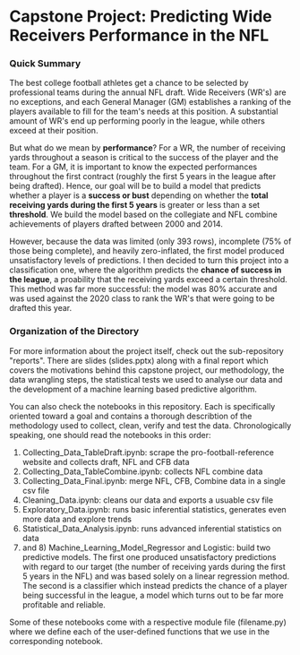 # Capstone Project: Predicting Wide Receivers Performance in the NFL

### Quick Summary

The best college football athletes get a chance to be selected by professional teams during the annual NFL draft. Wide Receivers (WR's) are no exceptions, and each General Manager (GM) establishes a ranking of the players available to fill for the team's needs at this position. A substantial amount of WR's end up performing poorly in the league, while others exceed at their position.

But what do we mean by **performance**? For a WR, the number of receiving yards throughout a season is critical to the success of the player and the team. For a GM, it is important to know the expected performances throughout the first contract (roughly the first 5 years in the league after being drafted). Hence, our goal will be to build a model that predicts whether a player is a **success or bust** depending on whether the **total receiving yards during the first 5 years** is greater or less than a set **threshold**. We build the model based on the collegiate and NFL combine achievements of players drafted between 2000 and 2014.

However, because the data was limited (only 393 rows), incomplete (75% of those being complete), and heavily zero-inflated, the first model produced unsatisfactory levels of predictions. I then decided to turn this project into a classification one, where the algorithm predicts the **chance of success in the league**, a proability that the receiving yards exceed a certain threshold. This method was far more successful: the model was 80% accurate and was used against the 2020 class to rank the WR's that were going to be drafted this year.

### Organization of the Directory

For more information about the project itself, check out the sub-repository "reports". There are slides (slides.pptx) along with a final report which covers the motivations behind this capstone project, our methodology, the data wrangling steps, the statistical tests we used to analyse our data and the development of a machine learning based predictive algorithm.

You can also check the notebooks in this repository. Each is specifically oriented toward a goal and contains a thorough describtion of the methodology used to collect, clean, verify and test the data. Chronologically speaking, one should read the notebooks in this order:

1) Collecting_Data_TableDraft.ipynb: scrape the pro-football-reference website and collects draft, NFL and CFB data
2) Collecting_Data_TableCombine.ipynb: collects NFL combine data
3) Collecting_Data_Final.ipynb: merge NFL, CFB, Combine data in a single csv file
4) Cleaning_Data.ipynb: cleans our data and exports a usuable csv file
5) Exploratory_Data.ipynb: runs basic inferential statistics, generates even more data and explore trends
6) Statistical_Data_Analysis.ipynb: runs advanced inferential statistics on data
7) and 8) Machine_Learning_Model_Regressor and Logistic: build two predictive models. The first one produced unsatisfactory predictions with regard to our target (the number of receiving yards during the first 5 years in the NFL) and was based solely on a linear regression method. The second is a classifier which instead predicts the chance of a player being successful in the league, a model which turns out to be far more profitable and reliable.

Some of these notebooks come with a respective module file (filename.py) where we define each of the user-defined functions that we use in the corresponding notebook.
